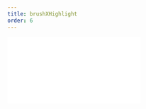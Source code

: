```yaml
---
title: brushXHighlight
order: 6
---
```


<embed src="@/docs/spec/interaction/brushXHighlight.zh.md"></embed>
